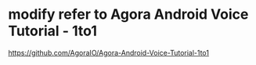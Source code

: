 # modify refer to Agora Android Voice Tutorial - 1to1
https://github.com/AgoraIO/Agora-Android-Voice-Tutorial-1to1
